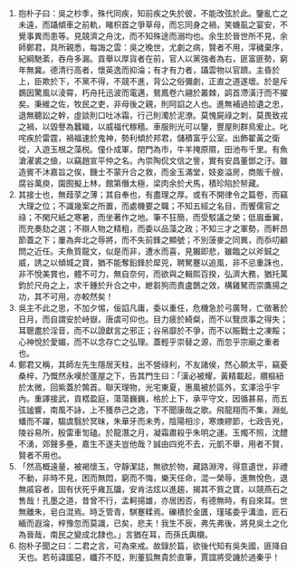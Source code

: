1. 抱朴子曰：吳之杪季，殊代同疾，知前疾之失於彼，不能改弦於此。鑒亂亡之未遠，而躡傾車之前軌，睹枳首之爭草母，而忘同身之禍，笑蟣虱之宴安，不覺事異而患等。見競濟之舟沈，而不知殊途而溺均也。余生於晉世所不見，余師鄭君，具所親悉，每誨之雲：吳之晚世，尤劇之病，賢者不用，滓穢棄序，紀綱馳紊，吞舟多漏。貢舉以厚貨者在前，官人以黨強者為右，匪富匪勢，窮年無冀。德清行高者，懷英逸而抑淪；有才有力者，躡雲物以官躋。主昏於上，臣欺於下，不黨不得，不競不進，背公之俗彌劇，正直之道遂壞。於是斥鷃因驚風以淩霄，朽舟托迅波而電邁，鴛鳳卷六翮於叢棘，鹢首滯潢汙而不擢矣。秉維之佐，牧民之吏，非母後之親，則阿諂之人也。進無補過拾遺之忠，退無聽訟之幹，虛談則口吐冰霜，行己則濁於泥潦。莫愧屍祿之刺，莫畏致戎之禍，以毀譽為蠶織，以威福代稼穡。車服則光可以鑒，豐屋則群鳥爰止。叱咤疾於雷霆，禍福速於鬼神，勢利傾於邦君，儲積富乎公室。出飾翟黃之衛從，入遊玉根之藻棁。僮仆成軍，閉門為市，牛羊掩原隰，田池布千里。有魚滄濯裘之儉，以竊趙宣平仲之名。內崇陶侃文信之訾，實有安昌董鄧之汙。雖造賓不沐嘉旨之俟，饑士不蒙升合之救，而金玉滿堂，妓妾溢房，商販千艘，腐谷萬庾，園囿擬上林，館第僭太極，梁肉余於犬馬，積珍陷於帑藏。
2. 其接士也，無葭莩之薄；其自奉也，有盡理之厚。或有不開律令之篇卷，而竊大理之位；不識幾案之所置，而處機要之職；不知五經之名目，而饗儒官之祿；不閑尺紙之寒暑，而坐著作之地。筆不狂簡，而受駁議之榮；低眉垂翼，而充奏劾之選；不辯人物之精粗，而委以品藻之政；不知三才之軍勢，而軒昂節蓋之下；屢為奔北之辱將，而不失前鋒之顯號；不別菠麥之同異，而忝叨顧問之近任。夫魚質龍文，似是而非，遭水而喜，見獺即悲，雖臨之以斧鋮之威，誘之以傾城之寶，猶不能奪鉛鋒於犀兕，聘駑蹇以追風，非不忌重誅也，非不悅美賞也，體不可力，無自奈何，而欲與之輯熙百揆，弘濟大務，猶托萬鈞於尺舟之上，求千鍾於升合之中，紲芻狗而責盧鵲之效，構雞駑而崇鷹揚之功，其不可用，亦較然矣！
3. 吳主不此之思，不加夕惕，佞諂凡庸，委以重任，危機急於弓廣弩，亡徵著於日月，而自謂安於峙嶽，唐虞可仰也。目力疲於綺粲，而不以覽庶事之得失；耳聰盡於淫音，而不以證獻言之邪正；谷帛靡於不爭，而不以賑戰士之凍餒；心神悅於愛媚，而不以念存亡之弘理。蓋輕乎崇替之源，而忽乎宗廟之重者也。
4. 鄭君又稱，其師左先生隱居天柱，出不營祿利，不友諸侯，然心願太平，竊憂桑梓，乃慨然永嘆於蓬屋之下，告其門生曰：「漢必被耀，黃精載起，纘樞紐於太微，回紫蓋於鶉首。聯天理物，光宅東夏，惠風被於區外，玄澤洽乎宇內。重譯接武，貢楛盈庭，蕩蕩巍巍，格於上下，承平守文，因循甚易，而五弦謐響，南風不詠，上不獲恭己之逸，下不聞康哉之歌。飛龍翔而不集，淵虬蟠而不躍，騶虞翳於冥昧，朱華牙而未秀，陰陽相沴，寒燠繆節，七政告兇，陵谷易所，殷雷車訇磕。於龍潛之月，凝霜肅殺乎朱明之運。玉燭不照，沈醴不湧，郊聲多壘，嘉生不遂夫豈他哉？誠由四兇不去，元凱不舉，用者不賢，賢者不用也。
5. 「然高概遠量，被褐懷玉，守靜潔誌，無欲於物，藏路淵洿，得意遺世，非禮不動，非時不見，困而無悶，窮而不悔，樂天任命，混一榮辱，進無悅色，退無戚容者，固有伏死乎雍瓦牖，安肯沽炫以進趨，揭其不貲之寶，以競燕石之售哉！孔墨之道，昔曾不行，孟軻揚雄，亦居困否，有德無時，有自來耳。世無離朱，皂白混焉。時乏管青，騏蹇糅焉。礫積於金匱，瑾瑤委乎溝洫，匠石緬而遐淪，梓豫忽而莫識，已矣，悲夫！我生不辰，弗先弗後，將見吳土之化為晉哉，南民之變成北隸也。」言猶在耳，而孫氏輿櫬。
6. 抱朴子聞之曰：二君之言，可為來戒。故錄於篇，欲後代知有吳失國，匪降自天也。若茍諱國惡，纖芥不貶，則董狐無貴於直筆，賈誼將受譏於過秦乎！